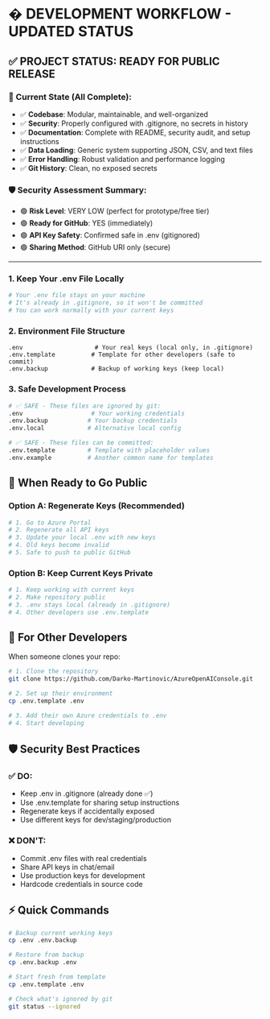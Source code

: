 # � DEVELOPMENT WORKFLOW - UPDATED STATUS

## ✅ **PROJECT STATUS: READY FOR PUBLIC RELEASE**

### **🎯 Current State (All Complete):**

- ✅ **Codebase**: Modular, maintainable, and well-organized
- ✅ **Security**: Properly configured with .gitignore, no secrets in history
- ✅ **Documentation**: Complete with README, security audit, and setup instructions
- ✅ **Data Loading**: Generic system supporting JSON, CSV, and text files
- ✅ **Error Handling**: Robust validation and performance logging
- ✅ **Git History**: Clean, no exposed secrets

### **🛡️ Security Assessment Summary:**

- 🟢 **Risk Level**: VERY LOW (perfect for prototype/free tier)
- 🟢 **Ready for GitHub**: YES (immediately)
- 🟢 **API Key Safety**: Confirmed safe in .env (gitignored)
- 🟢 **Sharing Method**: GitHub URI only (secure)

---

### 1. **Keep Your .env File Locally**

```bash
# Your .env file stays on your machine
# It's already in .gitignore, so it won't be committed
# You can work normally with your current keys
```

### 2. **Environment File Structure**

```
.env                    # Your real keys (local only, in .gitignore)
.env.template          # Template for other developers (safe to commit)
.env.backup            # Backup of working keys (keep local)
```

### 3. **Safe Development Process**

```bash
# ✅ SAFE - These files are ignored by git:
.env                   # Your working credentials
.env.backup           # Your backup credentials
.env.local            # Alternative local config

# ✅ SAFE - These files can be committed:
.env.template         # Template with placeholder values
.env.example          # Another common name for templates
```

## 🚀 When Ready to Go Public

### Option A: Regenerate Keys (Recommended)

```bash
# 1. Go to Azure Portal
# 2. Regenerate all API keys
# 3. Update your local .env with new keys
# 4. Old keys become invalid
# 5. Safe to push to public GitHub
```

### Option B: Keep Current Keys Private

```bash
# 1. Keep working with current keys
# 2. Make repository public
# 3. .env stays local (already in .gitignore)
# 4. Other developers use .env.template
```

## 👥 For Other Developers

When someone clones your repo:

```bash
# 1. Clone the repository
git clone https://github.com/Darko-Martinovic/AzureOpenAIConsole.git

# 2. Set up their environment
cp .env.template .env

# 3. Add their own Azure credentials to .env
# 4. Start developing
```

## 🛡️ Security Best Practices

### ✅ DO:

- Keep .env in .gitignore (already done ✅)
- Use .env.template for sharing setup instructions
- Regenerate keys if accidentally exposed
- Use different keys for dev/staging/production

### ❌ DON'T:

- Commit .env files with real credentials
- Share API keys in chat/email
- Use production keys for development
- Hardcode credentials in source code

## ⚡ Quick Commands

```bash
# Backup current working keys
cp .env .env.backup

# Restore from backup
cp .env.backup .env

# Start fresh from template
cp .env.template .env

# Check what's ignored by git
git status --ignored
```
